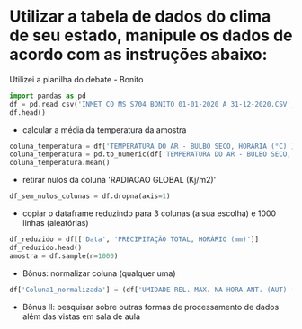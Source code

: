 # Utilizar a tabela de dados do clima de seu estado, manipule os dados de acordo com as instruções abaixo: 
Utilizei a planilha do debate - Bonito 

```python
import pandas as pd
df = pd.read_csv('INMET_CO_MS_S704_BONITO_01-01-2020_A_31-12-2020.CSV', delimiter=';', skiprows=8, encoding='latin1')
df.head()
```

- calcular a média da temperatura da amostra

```python
coluna_temperatura = df['TEMPERATURA DO AR - BULBO SECO, HORARIA (°C)']
coluna_temperatura = pd.to_numeric(df['TEMPERATURA DO AR - BULBO SECO, HORARIA (°C)'], errors='coerce')
coluna_temperatura.mean()
```

- retirar nulos da coluna 'RADIACAO GLOBAL (Kj/m2)'

```python
df_sem_nulos_colunas = df.dropna(axis=1)
```

- copiar o dataframe reduzindo para 3 colunas (a sua escolha) e 1000 linhas (aleatórias)

```python
df_reduzido = df[['Data', 'PRECIPITAÇÃO TOTAL, HORÁRIO (mm)']]
df_reduzido.head()
amostra = df.sample(n=1000)
```

- Bônus: normalizar coluna (qualquer uma) 

```python
df['Coluna1_normalizada'] = (df['UMIDADE REL. MAX. NA HORA ANT. (AUT) (%)'] - df['UMIDADE REL. MAX. NA HORA ANT. (AUT) (%)'].min()) / (df['UMIDADE REL. MAX. NA HORA ANT. (AUT) (%)'].max() - df['UMIDADE REL. MAX. NA HORA ANT. (AUT) (%)'].min())
```

- Bônus II: pesquisar sobre outras formas de processamento de dados além das vistas em sala de aula

